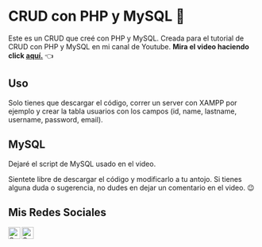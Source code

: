 # CRUD con PHP y MySQL 🐘

Este es un CRUD que creé con PHP y MySQL.
Creada para el tutorial de CRUD con PHP y MySQL en mi canal de Youtube.
**Mira el video haciendo click [aquí.](https://www.youtube.com/channel/UC8ltIHgVCIk4200XXcaHJYg)** 👈

## Uso
Solo tienes que descargar el código, correr un server con XAMPP por ejemplo y crear la tabla usuarios con los campos (id, name, lastname, username, password, email).

## MySQL
Dejaré el script de MySQL usado en el video.

Sientete libre de descargar el código y modificarlo a tu antojo. Si tienes alguna duda o sugerencia, no dudes en dejar un comentario en el video. 😉

## Mis Redes Sociales
<a href="https://www.linkedin.com/in/salmeron-alvarado/"><img align="left" src="https://raw.githubusercontent.com/yushi1007/yushi1007/main/images/linkedin.svg" alt="Salmeron | LinkedIn" width="24px"/></a>
<a href="https://www.instagram.com/salmeron.daniel_/"><img align="left" src="https://raw.githubusercontent.com/yushi1007/yushi1007/main/images/instagram.svg" alt="Salmeron | Instagram" width="24px"/></a>